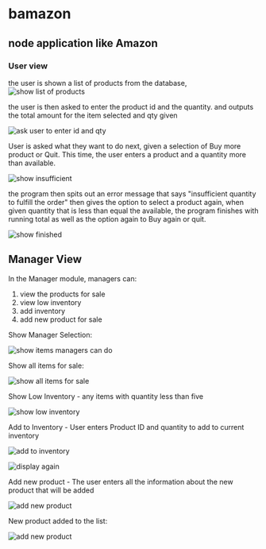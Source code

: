# bamazon
## node application like Amazon

### User view
the user is shown a list of products from the database,
![show list of products](/custscreen1.png)

the user is then asked to enter the product id
and the quantity. and outputs the total amount for the item selected and qty given

![ask user to enter id and qty](/custscreen2.png)

User is asked what they want to do next, given a selection of Buy more product or
Quit. This time, the user enters a product and a quantity more than available.


![show insufficient](custscreen3.png)

the program then spits out an error message that says "insufficient quantity to fulfill the order"
then gives the option to select a product again, when given quantity that is less than equal the 
available, the program finishes with running total as well as the option again to Buy again or quit.

![show finished](custscreen4.png)

## Manager View

In the Manager module, managers can:
1. view the products for sale
1. view low inventory
1. add inventory
1. add new product for sale

Show Manager Selection:

![show items managers can do](/manview1.png)

Show all items for sale:

![show all items for sale](/manview2.png)

Show Low Inventory - any items with quantity less than five

![show low inventory](/manview3.png)

Add to Inventory - User enters Product ID and quantity to add to current inventory

![add to inventory](/manview4.png)

![display again](/manview5.png)

Add new product - The user enters all the information about the new product that will be added

![add new product](/manview6.png)

New product added to the list:

![add new product](/manview7.png)
